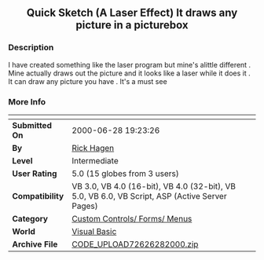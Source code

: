 ﻿<div align="center">

## Quick Sketch \(A Laser  Effect\) It draws any picture in a picturebox


</div>

### Description

I have created something like the laser program but mine's alittle different . Mine actually draws out the picture and it looks like a laser while it does it . It can draw any picture you have . It's a must see
 
### More Info
 


<span>             |<span>
---                |---
**Submitted On**   |2000-06-28 19:23:26
**By**             |[Rick Hagen](https://github.com/Planet-Source-Code/PSCIndex/blob/master/ByAuthor/rick-hagen.md)
**Level**          |Intermediate
**User Rating**    |5.0 (15 globes from 3 users)
**Compatibility**  |VB 3\.0, VB 4\.0 \(16\-bit\), VB 4\.0 \(32\-bit\), VB 5\.0, VB 6\.0, VB Script, ASP \(Active Server Pages\) 
**Category**       |[Custom Controls/ Forms/  Menus](https://github.com/Planet-Source-Code/PSCIndex/blob/master/ByCategory/custom-controls-forms-menus__1-4.md)
**World**          |[Visual Basic](https://github.com/Planet-Source-Code/PSCIndex/blob/master/ByWorld/visual-basic.md)
**Archive File**   |[CODE\_UPLOAD72626282000\.zip](https://github.com/Planet-Source-Code/rick-hagen-quick-sketch-a-laser-effect-it-draws-any-picture-in-a-picturebox__1-9338/archive/master.zip)








